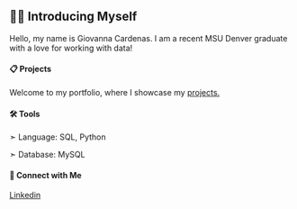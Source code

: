 ## 👋🏼 Introducing Myself

Hello, my name is Giovanna Cardenas. I am a recent MSU Denver graduate with a love for working with data!

#### 📋 Projects


Welcome to my portfolio, where I showcase my [projects.](https://www.example.com)

#### 🛠️ Tools

   ➣ Language: SQL, Python
  
   ➣ Database: MySQL 
  
#### 🔗 Connect with Me

[Linkedin](https://www.https://www.linkedin.com/in/giovannacardenas/)
